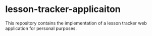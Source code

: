# lesson-tracker-applicaiton
This repository contains the implementation of a lesson tracker web application for personal purposes.
